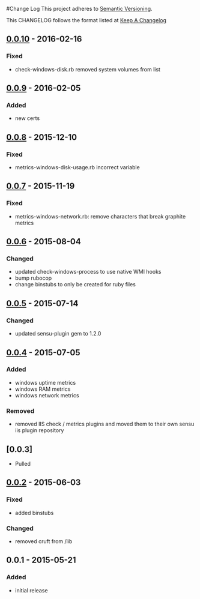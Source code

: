 #Change Log
This project adheres to [Semantic Versioning](http://semver.org/).

This CHANGELOG follows the format listed at [Keep A Changelog](http://keepachangelog.com/)

## 

## [0.0.10] - 2016-02-16
### Fixed
- check-windows-disk.rb removed system volumes from list

## [0.0.9] - 2016-02-05
### Added
- new certs

## [0.0.8] - 2015-12-10
### Fixed
- metrics-windows-disk-usage.rb incorrect variable

## [0.0.7] - 2015-11-19
### Fixed
- metrics-windows-network.rb: remove characters that break graphite metrics

## [0.0.6] - 2015-08-04
### Changed
- updated check-windows-process to use native WMI hooks
- bump rubocop
- change binstubs to only be created for ruby files

## [0.0.5] - 2015-07-14
### Changed
- updated sensu-plugin gem to 1.2.0

## [0.0.4] - 2015-07-05
### Added
- windows uptime metrics
- windows RAM metrics
- windows network metrics

### Removed
- removed IIS check / metrics plugins and moved them to their own sensu iis plugin repository

## [0.0.3]
- Pulled

## [0.0.2] - 2015-06-03
### Fixed
- added binstubs

### Changed
- removed cruft from /lib

## 0.0.1 - 2015-05-21
### Added
- initial release

[Unreleased]: https://github.com/sensu-plugins/sensu-plugins-windows/compare/v0.0.10...HEAD
[0.0.10]: https://github.com/sensu-plugins/sensu-plugins-windows/compare/v0.0.9...v0.0.10
[0.0.9]: https://github.com/sensu-plugins/sensu-plugins-windows/compare/0.0.8..v0.0.9
[0.0.8]: https://github.com/sensu-plugins/sensu-plugins-windows/compare/0.0.7...0.0.8
[0.0.7]: https://github.com/sensu-plugins/sensu-plugins-windows/compare/0.0.6...0.0.7
[0.0.6]: https://github.com/sensu-plugins/sensu-plugins-windows/compare/0.0.5...0.0.6
[0.0.5]: https://github.com/sensu-plugins/sensu-plugins-windows/compare/0.0.4...0.0.5
[0.0.4]: https://github.com/sensu-plugins/sensu-plugins-windows/compare/0.0.3...0.0.4
[0.0.4]: https://github.com/sensu-plugins/sensu-plugins-windows/compare/0.0.2...0.0.3
[0.0.2]: https://github.com/sensu-plugins/sensu-plugins-windows/compare/0.0.1...0.0.2
